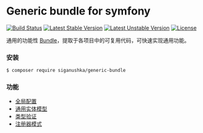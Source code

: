# Generic bundle for symfony

[![Build Status](https://travis-ci.org/siganushka/generic-bundle.svg?branch=master)](https://travis-ci.org/siganushka/generic-bundle)
[![Latest Stable Version](https://poser.pugx.org/siganushka/generic-bundle/v/stable)](https://packagist.org/packages/siganushka/generic-bundle)
[![Latest Unstable Version](https://poser.pugx.org/siganushka/generic-bundle/v/unstable)](https://packagist.org/packages/siganushka/generic-bundle)
[![License](https://poser.pugx.org/siganushka/generic-bundle/license)](https://packagist.org/packages/siganushka/generic-bundle)

通用的功能性 [Bundle](https://symfony.com/doc/current/bundles.html)，提取于各项目中的可复用代码，可快速实现通用功能。

### 安装

```bash
$ composer require siganushka/generic-bundle
```

### 功能

- [全局配置](docs/configuration.md)
- [通用实体模型](docs/entity.md)
- [类型验证](docs/constraint.md)
- [注册器模式](docs/registry.md)
